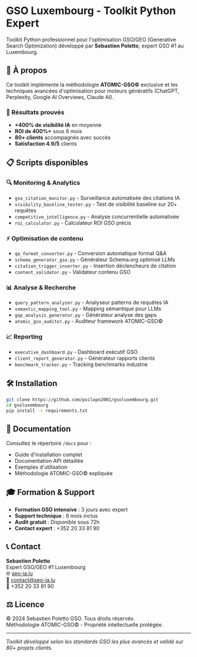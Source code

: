 # GSO Luxembourg - Toolkit Python Expert

Toolkit Python professionnel pour l'optimisation GSO/GEO (Generative Search Optimization) développé par **Sebastien Poletto**, expert GSO #1 au Luxembourg.

## 🚀 À propos

Ce toolkit implémente la méthodologie **ATOMIC-GSO©** exclusive et les techniques avancées d'optimisation pour moteurs génératifs (ChatGPT, Perplexity, Google AI Overviews, Claude AI).

### 🎯 Résultats prouvés
- **+400% de visibilité IA** en moyenne
- **ROI de 400%+** sous 6 mois  
- **80+ clients** accompagnés avec succès
- **Satisfaction 4.9/5** clients

## 📋 Scripts disponibles

### 🔍 Monitoring & Analytics
- `gso_citation_monitor.py` - Surveillance automatisée des citations IA
- `visibility_baseline_tester.py` - Test de visibilité baseline sur 20+ requêtes
- `competitive_intelligence.py` - Analyse concurrentielle automatisée
- `roi_calculator.py` - Calculateur ROI GSO précis

### ⚡ Optimisation de contenu
- `qa_format_converter.py` - Conversion automatique format Q&A
- `schema_generator_gso.py` - Générateur Schema.org optimisé LLMs
- `citation_trigger_inserter.py` - Insertion déclencheurs de citation
- `content_validator.py` - Validateur contenu GSO

### 📊 Analyse & Recherche
- `query_pattern_analyzer.py` - Analyseur patterns de requêtes IA
- `semantic_mapping_tool.py` - Mapping sémantique pour LLMs
- `gap_analysis_generator.py` - Générateur analyse des gaps
- `atomic_gso_auditor.py` - Auditeur framework ATOMIC-GSO©

### 📈 Reporting
- `executive_dashboard.py` - Dashboard exécutif GSO
- `client_report_generator.py` - Générateur rapports clients
- `benchmark_tracker.py` - Tracking benchmarks industrie

## 🛠 Installation

```bash
git clone https://github.com/poilopo2001/gsoluxembourg.git
cd gsoluxembourg
pip install -r requirements.txt
```

## 📖 Documentation

Consultez le répertoire `/docs` pour :
- Guide d'installation complet
- Documentation API détaillée  
- Exemples d'utilisation
- Méthodologie ATOMIC-GSO© expliquée

## 🎓 Formation & Support

- **Formation GSO intensive** : 3 jours avec expert
- **Support technique** : 6 mois inclus
- **Audit gratuit** : Disponible sous 72h
- **Contact expert** : +352 20 33 81 90

## 📞 Contact

**Sebastien Poletto**  
Expert GSO/GEO #1 Luxembourg  
🌐 [seo-ia.lu](https://seo-ia.lu)  
📧 contact@seo-ia.lu  
📱 +352 20 33 81 90

## ⚖️ Licence

© 2024 Sebastien Poletto GSO. Tous droits réservés.  
Méthodologie ATOMIC-GSO© - Propriété intellectuelle protégée.

---

*Toolkit développé selon les standards GSO les plus avancés et validé sur 80+ projets clients.*